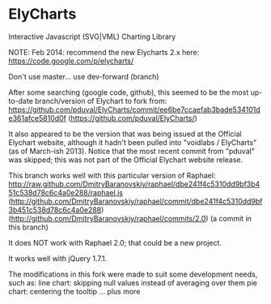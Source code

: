ElyCharts
=========

Interactive Javascript (SVG|VML) Charting Library

NOTE: Feb 2014: recommend the new Elycharts 2.x here: https://code.google.com/p/elycharts/

Don't use master... use dev-forward (branch)

After some searching (google code, github), this seemed to be the most up-to-date branch/version of Elychart to fork from:
https://github.com/pduval/ElyCharts/commit/ee6be7ccaefab3bade534101de361afce5810d0f
(https://github.com/pduval/ElyCharts/)

It also appeared to be the version that was being issued at the Official Elychart website, although it hadn't been pulled into "voidlabs / ElyCharts" (as of March-ish 2013).
Notice that the most recent commit from "pduval" was skipped; this was not part of the Official Elychart website release.

This branch works well with this particular version of Raphael:
http://raw.github.com/DmitryBaranovskiy/raphael/dbe241f4c5310dd9bf3b451c538d78c6c4a0e288/raphael.js
(http://github.com/DmitryBaranovskiy/raphael/commit/dbe241f4c5310dd9bf3b451c538d78c6c4a0e288)
(http://github.com/DmitryBaranovskiy/raphael/commits/2.0) (a commit in this branch)

It does NOT work with Raphael 2.0; that could be a new project.

It works well with jQuery 1.7.1.

The modifications in this fork were made to suit some development needs, such as:
line chart: skipping null values instead of averaging over them
pie chart: centering the tooltip
... plus more
